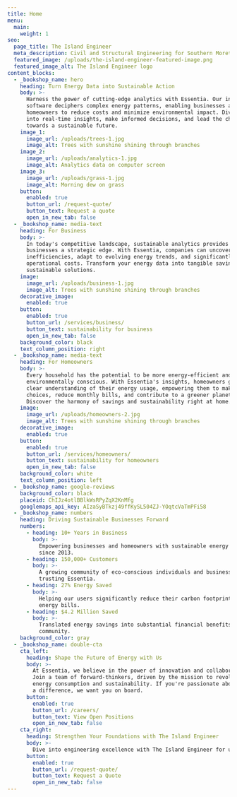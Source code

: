 ```yaml
---
title: Home
menu:
  main:
    weight: 1
seo:
  page_title: The Island Engineer
  meta_description: Civil and Structural Engineering for Southern Moreton Bay Islands (Russell, Macleay, Lamb & Karragarra Islands)
  featured_image: /uploads/the-island-engineer-featured-image.png
  featured_image_alt: The Island Engineer logo
content_blocks:
  - _bookshop_name: hero
    heading: Turn Energy Data into Sustainable Action
    body: >-
      Harness the power of cutting-edge analytics with Essentia. Our intuitive
      software deciphers complex energy patterns, enabling businesses and
      homeowners to reduce costs and minimize environmental impact. Dive deep
      into real-time insights, make informed decisions, and lead the charge
      towards a sustainable future.
    image_1:
      image_url: /uploads/trees-1.jpg
      image_alt: Trees with sunshine shining through branches
    image_2:
      image_url: /uploads/analytics-1.jpg
      image_alt: Analytics data on computer screen
    image_3:
      image_url: /uploads/grass-1.jpg
      image_alt: Morning dew on grass
    button:
      enabled: true
      button_url: /request-quote/
      button_text: Request a quote
      open_in_new_tab: false
  - _bookshop_name: media-text
    heading: For Business
    body: >-
      In today's competitive landscape, sustainable analytics provides
      businesses a strategic edge. With Essentia, companies can uncover hidden
      inefficiencies, adapt to evolving energy trends, and significantly reduce
      operational costs. Transform your energy data into tangible savings and
      sustainable solutions.
    image:
      image_url: /uploads/business-1.jpg
      image_alt: Trees with sunshine shining through branches
    decorative_image: 
      enabled: true
    button:
      enabled: true
      button_url: /services/business/
      button_text: sustainability for business
      open_in_new_tab: false
    background_color: black
    text_column_position: right
  - _bookshop_name: media-text
    heading: For Homeowners
    body: >-
      Every household has the potential to be more energy-efficient and
      environmentally conscious. With Essentia's insights, homeowners gain a
      clear understanding of their energy usage, empowering them to make smarter
      choices, reduce monthly bills, and contribute to a greener planet.
      Discover the harmony of savings and sustainability right at home.
    image:
      image_url: /uploads/homeowners-2.jpg
      image_alt: Trees with sunshine shining through branches
    decorative_image: 
      enabled: true
    button:
      enabled: true
      button_url: /services/homeowners/
      button_text: sustainability for homeowners
      open_in_new_tab: false
    background_color: white
    text_column_position: left
  - _bookshop_name: google-reviews
    background_color: black
    placeid: ChIJz4otlBBlkWsRPyZqX2KnMfg
    googlemaps_api_key: AIzaSyBTkzj49ffKySL504ZJ-YOqtcVaTmPFi58
  - _bookshop_name: numbers
    heading: Driving Sustainable Businesses Forward
    numbers:
      - heading: 10+ Years in Business
        body: >-
          Empowering businesses and homeowners with sustainable energy solutions
          since 2013.
      - heading: 150,000+ Customers
        body: >-
          A growing community of eco-conscious individuals and businesses
          trusting Essentia.
      - heading: 27% Energy Saved
        body: >-
          Helping our users significantly reduce their carbon footprint and
          energy bills.
      - heading: $4.2 Million Saved
        body: >-
          Translated energy savings into substantial financial benefits for our
          community.
    background_color: gray
  - _bookshop_name: double-cta
    cta_left:
      heading: Shape the Future of Energy with Us
      body: >-
        At Essentia, we believe in the power of innovation and collaboration.
        Join a team of forward-thinkers, driven by the mission to revolutionize
        energy consumption and sustainability. If you're passionate about making
        a difference, we want you on board.
      button:
        enabled: true
        button_url: /careers/
        button_text: View Open Positions
        open_in_new_tab: false
    cta_right:
      heading: Strengthen Your Foundations with The Island Engineer
      body: >-
        Dive into engineering excellence with The Island Engineer for unparalleled soil testing and engineering solutions on the Southern Moreton Bay Islands. Let Ray Saunders and his team guide your project to success with precision and professionalism.
      button:
        enabled: true
        button_url: /request-quote/
        button_text: Request a Quote
        open_in_new_tab: false
---
```


